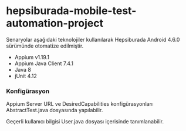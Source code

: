 # hepsiburada-mobile-test-automation-project

Senaryolar aşağıdaki teknolojiler kullanılarak Hepsiburada Android 4.6.0 sürümünde otomatize edilmiştir.

  - Appium v1.19.1
  - Appium Java Client 7.4.1
  - Java 8
  - jUnit 4.12

### Konfigürasyon

Appium Server URL ve DesiredCapabilities konfigürasyonları AbstractTest.java dosyasında yapılabilir.

Geçerli kullanıcı bilgisi User.java dosyası içerisinde tanımlanabilir.
